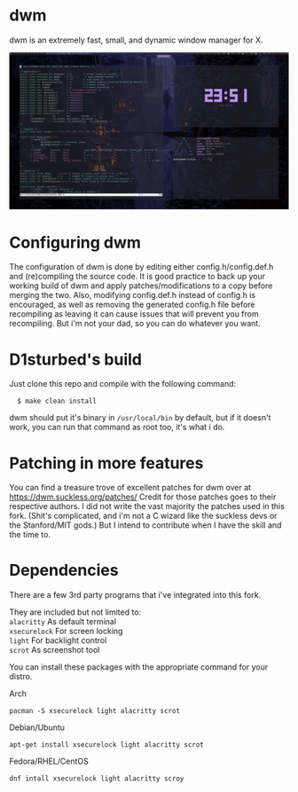 # dwm

dwm is an extremely fast, small, and dynamic window manager for X. 

![example_screenshot](example-desktop.jpg)

# Configuring dwm

The configuration of dwm is done by editing either config.h/config.def.h
and (re)compiling the source code. It is good practice to back up your working build of dwm and apply patches/modifications to a copy before merging the two.
Also, modifying config.def.h instead of config.h is encouraged, as well as removing the generated config.h file before recompiling as leaving it can cause issues that will prevent you from recompiling. But i'm not your dad, so you can do whatever you want.

# D1sturbed's build

Just clone this repo and compile with the following command:
```
  $ make clean install
 ```
dwm should put it's binary in ```/usr/local/bin``` by default, but if it doesn't work, you can run that command as root too, it's what i do.

# Patching in more features 

You can find a treasure trove of excellent patches for dwm over at https://dwm.suckless.org/patches/
Credit for those patches goes to their respective authors.
I did not write the vast majority the patches used in this fork. (Shit's complicated, and i'm not a C wizard like the suckless devs or the Stanford/MIT gods.) But I intend to contribute when I have the skill and the time to.

# Dependencies

There are a few 3rd party programs that i've integrated into this fork.

They are included but not limited to: \
```alacritty``` As default terminal \
```xsecurelock``` For screen locking \
```light``` For backlight control \
```scrot``` As screenshot tool

You can install these packages with the appropriate command for your distro.

Arch
```
pacman -S xsecurelock light alacritty scrot
```

Debian/Ubuntu
```
apt-get install xsecurelock light alacritty scrot
```

Fedora/RHEL/CentOS
```
dnf intall xsecurelock light alacritty scroy
```
